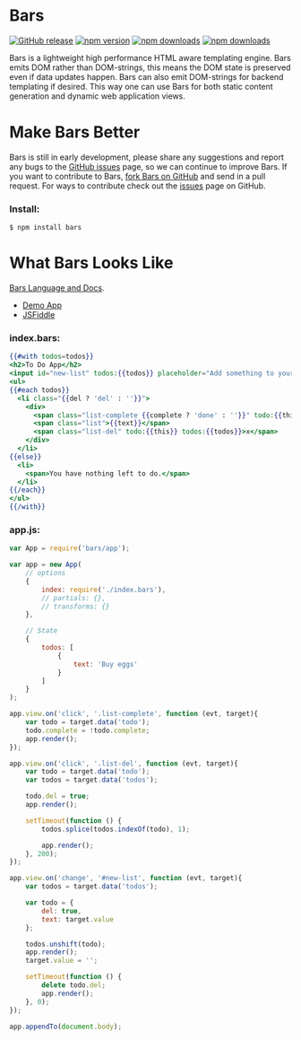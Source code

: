 # Bars

[![GitHub release](https://img.shields.io/github/release/Mike96angelo/Bars.svg?maxAge=21600)](https://github.com/Mike96Angelo/Bars/releases)
[![npm version](https://img.shields.io/npm/v/bars.svg?maxAge=21600)](https://www.npmjs.com/package/bars)
[![npm downloads](https://img.shields.io/npm/dm/bars.svg?maxAge=604800)](https://npm-stat.com/charts.html?package=bars&from=2015-08-13)
[![npm downloads](https://img.shields.io/npm/dt/bars.svg?maxAge=604800)](https://npm-stat.com/charts.html?package=bars&from=2015-08-13)

Bars is a lightweight high performance HTML aware templating engine.  Bars emits DOM rather than DOM-strings, this means the DOM state is preserved even if data updates happen.  Bars can also emit DOM-strings for backend templating if desired.  This way one can use Bars for both static content generation and dynamic web application views.

# Make Bars Better

Bars is still in early development, please share any suggestions and report any bugs to the [GitHub issues](https://github.com/Mike96Angelo/Bars/issues) page, so we can continue to improve Bars.  If you want to contribute to Bars, [fork Bars on GitHub](https://github.com/Mike96Angelo/Bars) and send in a pull request.  For ways to contribute check out the [issues](https://github.com/Mike96Angelo/Bars/issues) page on GitHub.

### Install:
```
$ npm install bars
```

# What Bars Looks Like

[Bars Language and Docs](docs/js-interface.md).
* [Demo App](https://mike96angelo.github.io/Bars/demo/)
* [JSFiddle](https://jsfiddle.net/ufcdxm4q/7/)

### index.bars:
```handlebars
{{#with todos=todos}}
<h2>To Do App</h2>
<input id="new-list" todos:{{todos}} placeholder="Add something to your list..." />
<ul>
{{#each todos}}
  <li class="{{del ? 'del' : ''}}">
    <div>
      <span class="list-complete {{complete ? 'done' : ''}}" todo:{{this}}></span>
      <span class="list">{{text}}</span>
      <span class="list-del" todo:{{this}} todos:{{todos}}>x</span>
    </div>
  </li>
{{else}}
  <li>
    <span>You have nothing left to do.</span>
  </li>
{{/each}}
</ul>
{{/with}}
```
### app.js:
```javascript
var App = require('bars/app');

var app = new App(
    // options
    {
        index: require('./index.bars'),
        // partials: {},
        // transforms: {}
    },

    // State
    {
        todos: [
            {
                text: 'Buy eggs'
            }
        ]
    }
);

app.view.on('click', '.list-complete', function (evt, target){
    var todo = target.data('todo');
    todo.complete = !todo.complete;
    app.render();
});

app.view.on('click', '.list-del', function (evt, target){
    var todo = target.data('todo');
    var todos = target.data('todos');

    todo.del = true;
    app.render();

    setTimeout(function () {
        todos.splice(todos.indexOf(todo), 1);

        app.render();
    }, 200);
});

app.view.on('change', '#new-list', function (evt, target){
    var todos = target.data('todos');

    var todo = {
        del: true,
        text: target.value
    };

    todos.unshift(todo);
    app.render();
    target.value = '';

    setTimeout(function () {
        delete todo.del;
        app.render();
    }, 0);
});

app.appendTo(document.body);
```
